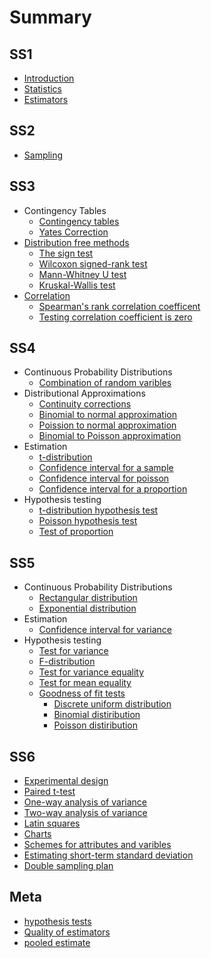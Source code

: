 # Summary

## SS1

* [Introduction](README.md)
* [Statistics](statistics.md)
* [Estimators](standard-error-of-the-mean.md)

## SS2

* [Sampling](ss2/sampling.md)

## SS3

* Contingency Tables
  * [Contingency tables](ss3/contingency-tables.md)
  * [Yates Correction](ss3/yates-correction.md)
* [Distribution free methods](ss3/distribution-free-methods.md)
  * [The sign test](ss3/the-sign-test.md)
  * [Wilcoxon signed-rank test](/ss3/wilcoxon-signed-rank-test.md#wilcoxon-signed-rank-test)
  * [Mann-Whitney U test](ss3/mann-whitney-u-test.md)
  * [Kruskal-Wallis test ](ss3/kruskal-wallis-test.md)
* [Correlation](ss3/correlation.md)
  * [Spearman's rank correlation coefficent](ss3/spearman's-rank-correlation-coefficent.md)
  * [Testing correlation coefficient is zero](ss3/testing-correlation-coefficient-is-zero.md)

## SS4

* Continuous Probability Distributions
  * [Combination of random varibles](ss4/combination-of-random-varibles.md)
* Distributional Approximations
  * [Continuity corrections](ss4/continuity-corrections.md)
  * [Binomial to normal approximation](ss4/binomial-to-normal-approximation.md)
  * [Poission to normal approximation](ss4/poission-to-normal-approximation.md)
  * [Binomial to Poisson approximation](ss4/binomial-to-poisson-approximation.md)
* Estimation
  * [t-distribution](ss4/t-distribution.md)
  * [Confidence interval for a sample](ss4/confidence-interval-for-a-sample.md)
  * [Confidence interval for poisson](ss4/confidence-interval-for-poisson.md)
  * [Confidence interval for a proportion](ss4/confidence-interval-for-a-proportion.md)
* Hypothesis testing
  * [t-distribution hypothesis test](ss4/hypothesis-test-for-mean.md)
  * [Poisson hypothesis test](ss4/test-for-proportionmean-of-poisson-distriution.md)
  * [Test of proportion](ss4/test-of-proportion.md)

## SS5

* Continuous Probability Distributions
  * [Rectangular distribution](ss5/rectangular-distribution.md)
  * [Exponential distribution](ss5/exponential-distribution.md)
* Estimation
  * [Confidence interval for variance](ss5/variance-on-a-sample-of-a-normal-distribution.md)
* Hypothesis testing
  * [Test for variance](ss5/test-for-variance.md)
  * [F-distribution](ss5/test-equal-variance-of-normal-distributions.md)
  * [Test for variance equality](ss5/test-for-variance-equality.md)
  * [Test for mean equality](ss5/test-for-equality-of-varience-in-normal-distributions.md)
  * [Goodness of fit tests](ss5/goodness-of-fit-tests.md)
    * [Discrete uniform distribution](ss5/discrete-uniform-distribution.md)
    * [Binomial distiribution](ss5/binomial-distiribution.md)
    * [Poisson distiribution](ss5/poisson-distiribution.md)

## SS6

* [Experimental design](ss6/experimental-design.md)
* [Paired t-test](ss6/paired-t-test.md)
* [One-way analysis of variance](ss6/one-way-analysis-of-variance.md)
* [Two-way analysis of variance](ss6/two-way-analysis-of-variance.md)
* [Latin squares](ss6/latin-squares.md)
* [Charts](ss6/charts.md)
* [Schemes for attributes and varibles](schemes-for-attributes-and-varibles.md)
* [Estimating short-term standard deviation](ss6/estimating-short-term-standard-deviation.md)
* [Double sampling plan](ss6/double-sampling-plan.md)

## Meta

* [hypothesis tests](meta/hypothesis-tests.md)
* [Quality of estimators](meta/quality-of-estimators.md)
* [pooled estimate](meta/pooled-estimate.md)

